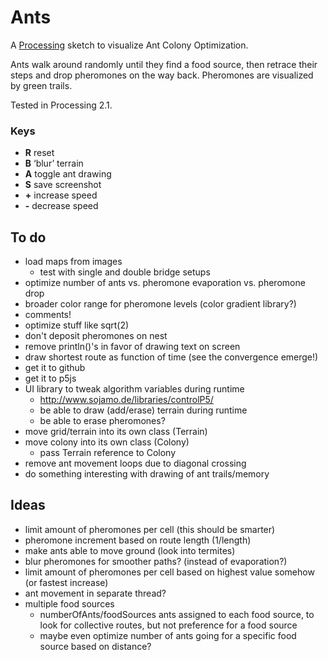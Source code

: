 # Ants

A [Processing](http://processing.org) sketch to visualize Ant Colony Optimization.

Ants walk around randomly until they find a food source, then retrace their steps and drop pheromones on the way back. Pheromones are visualized by green trails.

Tested in Processing 2.1.

### Keys

- **R** reset
- **B** ‘blur’ terrain
- **A** toggle ant drawing
- **S** save screenshot
- **+** increase speed
- **-** decrease speed

## To do

- load maps from images
  - test with single and double bridge setups
- optimize number of ants vs. pheromone evaporation vs. pheromone drop
- broader color range for pheromone levels (color gradient library?)
- comments!
- optimize stuff like sqrt(2)
- don't deposit pheromones on nest
- remove println()'s in favor of drawing text on screen
- draw shortest route as function of time (see the convergence emerge!)
- get it to github
- get it to p5js
- UI library to tweak algorithm variables during runtime
  - <http://www.sojamo.de/libraries/controlP5/>
  - be able to draw (add/erase) terrain during runtime
  - be able to erase pheromones?
- move grid/terrain into its own class (Terrain)
- move colony into its own class (Colony)
  - pass Terrain reference to Colony
- remove ant movement loops due to diagonal crossing
- do something interesting with drawing of ant trails/memory


## Ideas

- limit amount of pheromones per cell (this should be smarter)
- pheromone increment based on route length (1/length)
- make ants able to move ground (look into termites)
- blur pheromones for smoother paths? (instead of evaporation?)
- limit amount of pheromones per cell based on highest value somehow (or fastest increase)
- ant movement in separate thread?
- multiple food sources
  - numberOfAnts/foodSources ants assigned to each food source, to look for collective routes, but not preference for a food source
  - maybe even optimize number of ants going for a specific food source based on distance?